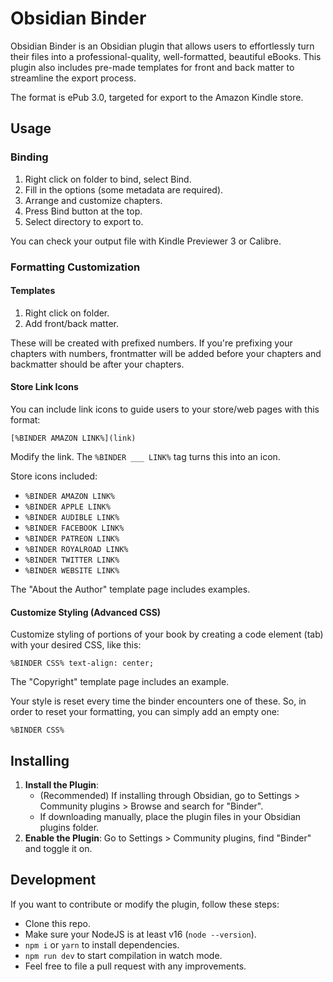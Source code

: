 # Obsidian Binder

Obsidian Binder is an Obsidian plugin that allows users to effortlessly turn their files into a professional-quality, well-formatted, beautiful eBooks. This plugin also includes pre-made templates for front and back matter to streamline the export process.

The format is ePub 3.0, targeted for export to the Amazon Kindle store.

## Usage

### Binding

1. Right click on folder to bind, select Bind.
2. Fill in the options (some metadata are required).
3. Arrange and customize chapters.
4. Press Bind button at the top.
5. Select directory to export to.

You can check your output file with Kindle Previewer 3 or Calibre.

### Formatting Customization

#### Templates

1. Right click on folder.
2. Add front/back matter.

These will be created with prefixed numbers. If you're prefixing your chapters with numbers, frontmatter will be added before your chapters and backmatter should be after your chapters.

#### Store Link Icons

You can include link icons to guide users to your store/web pages with this format:

```
[%BINDER AMAZON LINK%](link)
```

Modify the link. The `%BINDER ___ LINK%` tag turns this into an icon.

Store icons included:

* `%BINDER AMAZON LINK%`
* `%BINDER APPLE LINK%`
* `%BINDER AUDIBLE LINK%`
* `%BINDER FACEBOOK LINK%`
* `%BINDER PATREON LINK%`
* `%BINDER ROYALROAD LINK%`
* `%BINDER TWITTER LINK%`
* `%BINDER WEBSITE LINK%`

The "About the Author" template page includes examples.

#### Customize Styling (Advanced CSS)

Customize styling of portions of your book by creating a code element (tab) with your desired CSS, like this:

```
%BINDER CSS% text-align: center;
```

The "Copyright" template page includes an example.

Your style is reset every time the binder encounters one of these. So, in order to reset your formatting, you can simply add an empty one:

```
%BINDER CSS%
```

## Installing

1. **Install the Plugin**:
   - (Recommended) If installing through Obsidian, go to Settings > Community plugins > Browse and search for "Binder".
   - If downloading manually, place the plugin files in your Obsidian plugins folder.
2. **Enable the Plugin**: Go to Settings > Community plugins, find "Binder" and toggle it on.

## Development

If you want to contribute or modify the plugin, follow these steps:

- Clone this repo.
- Make sure your NodeJS is at least v16 (`node --version`).
- `npm i` or `yarn` to install dependencies.
- `npm run dev` to start compilation in watch mode.
- Feel free to file a pull request with any improvements.
